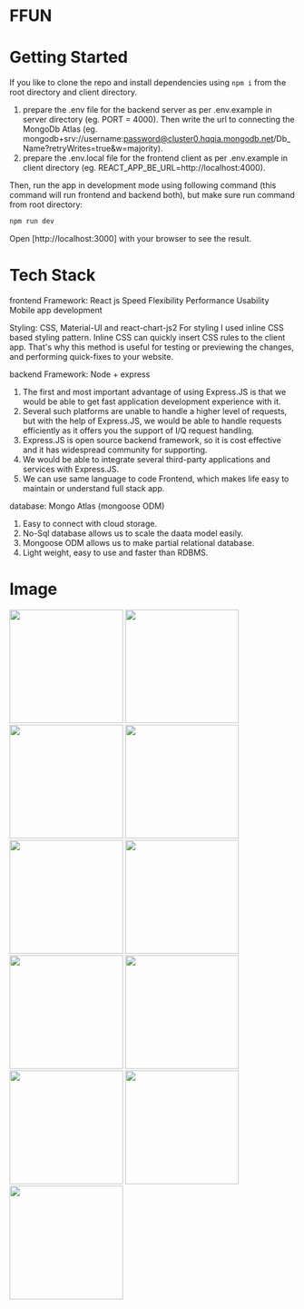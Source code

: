 # FFUN

# Getting Started

If you like to clone the repo and install dependencies using ```npm i``` from the root directory and client directory.
   1) prepare the .env file for the backend server as per .env.example in server directory (eg. PORT = 4000). 
      Then write the url to connecting the MongoDb Atlas (eg. mongodb+srv://username:password@cluster0.hqqia.mongodb.net/Db_Name?retryWrites=true&w=majority).
   2) prepare the .env.local file for the frontend client as per .env.example in client directory (eg. REACT_APP_BE_URL=http://localhost:4000). 

Then, run the app in development mode using following command (this command will run frontend and backend both), but make sure run command from root directory:

```bash
npm run dev
```

Open [http://localhost:3000] with your browser to see the result.

# Tech Stack

frontend Framework: React js
Speed
Flexibility
Performance
Usability
Mobile app development

Styling: CSS, Material-UI and react-chart-js2
For styling I used inline CSS based styling pattern. Inline CSS can quickly insert CSS rules to the client app. That's why this method is useful for testing or previewing the changes, and performing quick-fixes to your website.

backend Framework: Node + express
1) The first and most important advantage of using Express.JS is that we would be able to get fast application development experience with it.
2) Several such platforms are unable to handle a higher level of requests, but with the help of Express.JS, we would be able to handle requests efficiently as it offers you the support of I/Q request handling.
3) Express.JS is open source backend framework, so it is cost effective and it has widespread community for supporting.
4) We would be able to integrate several third-party applications and services with Express.JS.
5) We can use same language to code Frontend, which makes life easy to maintain or understand full stack app.

database: Mongo Atlas (mongoose ODM)
1) Easy to connect with cloud storage.
2) No-Sql database allows us to scale the daata model easily.
3) Mongoose ODM allows us to make partial relational database.
4) Light weight, easy to use and faster than RDBMS.


# Image

<img src="https://firebasestorage.googleapis.com/v0/b/ffun-f0d23.appspot.com/o/Image1.JPG?alt=media&token=773f846b-b615-4df5-98d5-0a7990041a66" width='200px' height='200px'/>
<img src="https://firebasestorage.googleapis.com/v0/b/ffun-f0d23.appspot.com/o/Image2.JPG?alt=media&token=06f18f02-8af5-4c29-b682-dec88c2d7481" width='200px' height='200px'/>
<img src="https://firebasestorage.googleapis.com/v0/b/ffun-f0d23.appspot.com/o/Image3.JPG?alt=media&token=a2ad2703-3c3a-42d6-a262-691e1a4dc76f" width='200px' height='200px'/>
<img src="https://firebasestorage.googleapis.com/v0/b/ffun-f0d23.appspot.com/o/Image4.JPG?alt=media&token=8189a775-f5c6-4dd9-b774-c8097803ae8d" width='200px' height='200px'/>
<img src="https://firebasestorage.googleapis.com/v0/b/ffun-f0d23.appspot.com/o/image5.JPG?alt=media&token=5a254489-a410-4774-ad76-118a05d8dcba" width='200px' height='200px'/>
<img src="https://firebasestorage.googleapis.com/v0/b/ffun-f0d23.appspot.com/o/Image6.JPG?alt=media&token=38c58c98-2214-4a4b-9bb9-a98ae868c84f" width='200px' height='200px'/>
<img src="https://firebasestorage.googleapis.com/v0/b/ffun-f0d23.appspot.com/o/image7.JPG?alt=media&token=156cc8d7-3484-48b2-baf1-8fef611d8188" width='200px' height='200px'/>
<img src="https://firebasestorage.googleapis.com/v0/b/ffun-f0d23.appspot.com/o/Image8.JPG?alt=media&token=36f5f41c-8162-455d-a17b-5b08d8953288" width='200px' height='200px'/>
<img src="https://firebasestorage.googleapis.com/v0/b/ffun-f0d23.appspot.com/o/image9.JPG?alt=media&token=620f1e9f-33f6-48e5-b695-ed86a5d50ed3" width='200px' height='200px'/>
<img src="https://firebasestorage.googleapis.com/v0/b/ffun-f0d23.appspot.com/o/Image10.JPG?alt=media&token=6d905420-086d-46f4-92e0-24105bbcf36c" width='200px' height='200px'/>
<img src="https://firebasestorage.googleapis.com/v0/b/ffun-f0d23.appspot.com/o/image11.JPG?alt=media&token=9a11caf4-89dc-4e72-81dd-68d2e60966a6" width='200px' height='200px'/>